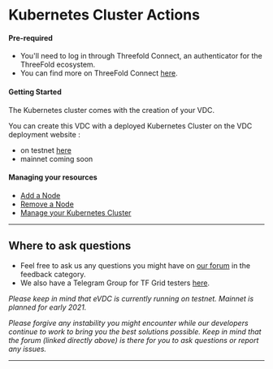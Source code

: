 # Kubernetes Cluster Actions

#### Pre-required 
- You'll need to log in through Threefold Connect, an authenticator for the ThreeFold ecosystem.
- You can find more on ThreeFold Connect [here](sdk:threefold_connect_install).

#### Getting Started 
The Kubernetes cluster comes with the creation of your VDC.

You can create this VDC with a deployed Kubernetes Cluster on the VDC deployment website : 
- on testnet [here](https://vdc.testnet.grid.tf)
- mainnet coming soon

#### Managing your resources

- [Add a Node](evdc_upgrade)
- [Remove a Node](evdc_downgrade)
- [Manage your Kubernetes Cluster](evdc_k8s)


---

## Where to ask questions

- Feel free to ask us any questions you might have on [our forum](https://forum.threefold.io) in the feedback category.
- We also have a Telegram Group for TF Grid testers [here](https://t.me/joinchat/BwOvOxxgK59GmRoZ2_sM0w).

*Please keep in mind that eVDC is currently running on testnet. Mainnet is planned for early 2021.*

*Please forgive any instability you might encounter while our developers continue to work to bring you the best solutions possible. Keep in mind that the forum (linked directly above) is there for you to ask questions or report any issues.*

---- 